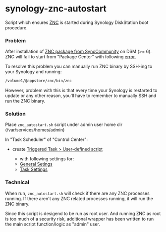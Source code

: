 # synology-znc-autostart
Script which ensures [ZNC](http://wiki.znc.in/ZNC) is started during Synology DiskStation boot procedure.

### Problem

After installation of [ZNC package from SynoCommunity](https://synocommunity.com/package/znc) on DSM (>= 6). ZNC will fail to start from "Package Center" with following [error.](http://hodzic.org/img/znc/znc%20package%20center%20start%20fail.png)

To resolve this problem you can manually run ZNC binary by SSH-ing to your Synology and running:

```bash
/volume1/@appstore/znc/bin/znc
```
However, problem with this is that every time your Synology is restarted to update or any other reason, you'll have to remember to manually SSH and run the ZNC binary. 

### Solution

Place ```znc_autostart.sh``` script under admin user home dir (/var/services/homes/admin)

In "Task Scheduler" of "Control Center":

* create [Triggered Task > User-defined script](http://hodzic.org/img/znc/create%20triggered%20task.png)

	* with following settings for:
	* [General Setings](http://hodzic.org/img/znc/general%20settings.png)
	* [Task Settings](http://hodzic.org/img/znc/task%20settings.png)


### Technical

When run, ```znc_autostart.sh``` will check if there are any ZNC processes running. If there aren't any ZNC related processes running, it will run the ZNC binary. 

Since this script is desigend to be run as root user. And running ZNC as root is too much of a security risk, additional wrapper has been written to run the main script function/logic as "admin" user.  
